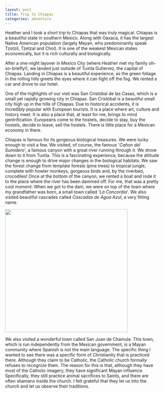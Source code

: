 ```yaml
---
layout: post
title: Trip to Chiapas
categories: adventure
---
```


Heather and I took a short trip to Chiapas that was truly magical. Chiapas is
a beautiful state in southern Mexico. Along with Oaxaca, it has the largest
Native American population (largely Mayan, who predominantly speak Tzotzil,
Tzetzal and Chol). It is one of the weakest Mexican states economically, but
it is rich culturally and biologically.

After a one-night layover in Mexico City (where Heather met my family
oh-so-briefly!), we landed just outside of Tuxtla Gutierrez, the capital of
Chiapas.  Landing in Chiapas is a beautiful experience, as the green foliage in
the rolling hills greets the eyes where it can fight off the fog. We rented a
car and drove to our hotel.

One of the highlights of our visit was San Cristóbal de las Casas, which is a
small yet rapidly growing city in Chiapas. San Cristóbal is a beautiful small
city high up in the hills of Chiapas. Due to historical accidents, it is
incredibly popular with European tourists. It is a place where art, culture
and history meet. It is also a place that, at least for me, brings to mind
gentrification. Europeans come to the hostels, decide to stay, buy the hostels,
decide to leave, sell the hostels. There is little place for a Mexican economy
in there.

Chiapas is famous for its gorgeous biological treasures. We were lucky enough to
visit a few. We visited, of course, the famous '*Cañon del Sumidero*', a famous
canyon with a great river running through it. We drove down to it from Tuxtla.
This is a fascinating experience, because the altitude change is enough to drive
major changes in the biological habitats. We saw the forest change from template
forests (pine trees) to tropical jungle, complete with howler monkeys, gorgeous
birds and, by the riverbed, crocodiles! Once at the bottom of the canyon, we
rented a boat and rode it to the place where the river has been dammed off.
For me, that was a pretty cool moment: When we got to the dam, we were
on top of the town where my grandfather was born, a small town called '*La
Concordia*'. We also visited beautiful cascades called *Cascadas de Agua Azul*,
a very fitting name.

<img id="Cascadas de agua azuk"
src="https://dangeles.github.io/images/chiapas.jpg" width="400">

We also visited a wonderful town called San Juan de Chamula. This town, which is
run independently from the Mexican government, is a Mayan community where Spanish
is not the main language. The specific thing I wanted to see there was a specific
form of Christianity that is practiced there. Although they claim to be Catholic,
the Catholic church formally refuses to recognize them. The reason for this is
that, although they have most of the Catholic imagery, they have significant
Mayan influence. Specifically, they still practice animal sacrifices to Saints,
and there are often shamans inside the church. I felt grateful that they let us
into the church and let us observe their traditions.
